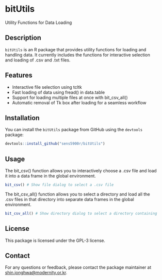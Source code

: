 # bitUtils

Utility Functions for Data Loading

## Description

`bitUtils` is an R package that provides utility functions for loading and handling data. It currently includes the functions for interactive selection and loading of .csv and .txt files.

## Features

-   Interactive file selection using tcltk
-   Fast loading of data using fread() in data.table
-   Support for loading multiple files at once with bit_csv_all()
-   Automatic removal of Tk box after loading for a seamless workflow

## Installation

You can install the `bitUtils` package from GitHub using the `devtools` package:

``` r
devtools::install_github("sens5900r/bitUtils")
```

## Usage

The bit_csv() function allows you to interactively choose a .csv file and load it into a data frame in the global environment.

``` r
bit_csv() # Show file dialog to select a .csv file
```

The bit_csv_all() function allows you to select a directory and load all the .csv files in that directory into separate data frames in the global environment.

``` r
bit_csv_all() # Show directory dialog to select a directory containing .csv files
```

## License

This package is licensed under the GPL-3 license.

## Contact

For any questions or feedback, please contact the package maintainer at [shin.jonghwa\@modernity.or.kr](mailto:shin.jonghwa@modernity.or.kr).
